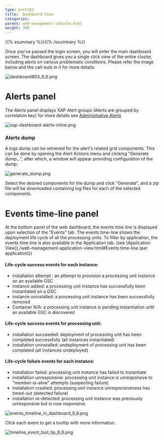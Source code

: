 ```yaml
---
type: post102
title:  Dashboard View
categories:
parent: web-management-console.html
weight: 300
---
```


{{% ssummary %}}{{% /ssummary %}}


Once you've passed the login screen, you will enter the main dashboard screen. The dashboard gives you a single click view of the entire cluster, including alerts on various problematic conditions. Please refer the image below and the call-outs in it for more details:

![dashboard803_9_6.png](/attachment_files/dashboard803_9_6.png)

# Alerts panel

The Alerts panel displays XAP Alert groups (Alerts are grouped by correlation key) for more details see [Administrative Alerts]({{%currentjavaurl%}}/administrative-alerts.html)

![xap-dashboard-alerts-inline.png](/attachment_files/xap-dashboard-alerts-inline.png)

### Alerts dump

A logs dump can be retrieved for the alert's related grid components.
This can be done by opening the Alert Actions menu and clicking "Generate dump...", after which, a window will appear providing configuration of the dump:

![generate_dump.png](/attachment_files/generate_dump.png)

Select the desired components for the dump and click "Generate", and a zip file will be downloaded containing log files for each of the selected components.

# Events time-line panel

At the bottom panel of the web dashboard, the events time line is displayed upon selection of the "Events" tab.
The events time-line shows the deployment life cycle of all the processing units.
To filter by application, the events time line is also available in the Application tab. (see [Application View](./web-management-application-view.html#Events time-line (per application)))

#### Life-cycle success events for each instance:

- installation attempt : an attempt to provision a processing unit instance on an available GSC
- instance added: a processing unit instance has successfully been instantiated on a GSC
- instance uninstalled: a processing unit instance has been successfully removed
- Container N/A: a processing unit instance is pending instantiation until an available GSC is discovered

#### Life-cycle success events for processing unit:

- installation succeeded: deployment of processing unit has been completed successfully (all instances instantiated)
- installation uninstalled: undeployment of processing unit has been completed (all instances undeployed)

#### Life-cycle failure events for each instance:

- installation failed: processing unit instance has failed to instantiate
- installation unresponsive: processing unit instance is unresponsive to "member-is-alive" attempts (suspecting failure)
- installation crashed: processing unit instance unresponsiveness has timed-out (detected failure)
- installation re-detected: processing unit instance was previously unresponsive but is now responsive.

![events_timeline_in_dashboard_9_6.png](/attachment_files/events_timeline_in_dashboard_9_6.png)

Click each event to get a tooltip with more information.

![timeline_event_tool_tip_9_6.png](/attachment_files/timeline_event_tool_tip_9_6.png)

